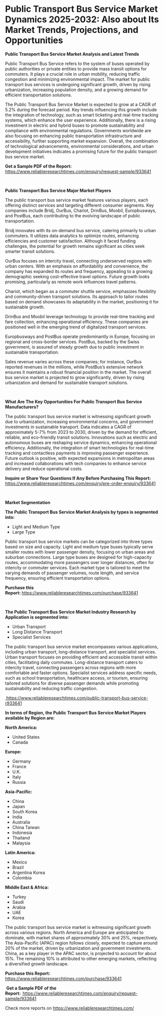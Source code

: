 <p><h1>Public Transport Bus Service Market Dynamics 2025-2032: Also about Its Market Trends, Projections, and Opportunities</h1></p><p><strong>Public Transport Bus Service Market Analysis and Latest Trends</strong></p>
<p><p>Public Transport Bus Service refers to the system of buses operated by public authorities or private entities to provide mass transit options for commuters. It plays a crucial role in urban mobility, reducing traffic congestion and minimizing environmental impact. The market for public transport bus services is undergoing significant growth, driven by rising urbanization, increasing population density, and a growing demand for efficient transportation solutions.</p><p>The Public Transport Bus Service Market is expected to grow at a CAGR of 5.2% during the forecast period. Key trends influencing this growth include the integration of technology, such as smart ticketing and real-time tracking systems, which enhance the user experience. Additionally, there is a rising investment in electric and hybrid buses to promote sustainability and compliance with environmental regulations. Governments worldwide are also focusing on enhancing public transportation infrastructure and accessibility, further supporting market expansion. Overall, the combination of technological advancements, environmental considerations, and urban development initiatives indicates a promising future for the public transport bus service market.</p></p>
<p><strong>Get a Sample PDF of the Report:&nbsp;</strong> <a href="https://www.reliableresearchtimes.com/enquiry/request-sample/933641?utm_campaign=2931&utm_medium=2&utm_source=Github&utm_content=ia&utm_term=07032025&utm_id=public-transport-bus-service">https://www.reliableresearchtimes.com/enquiry/request-sample/933641</a></p>
<p>&nbsp;</p>
<p><strong>Public Transport Bus Service Major Market Players</strong></p>
<p><p>The public transport bus service market features various players, each offering distinct services and targeting different consumer segments. Key companies include Bridj, OurBus, Chariot, DrinBus, Moobil, Europbusways, and PostBus, each contributing to the evolving landscape of public transportation.</p><p>Bridj innovates with its on-demand bus service, catering primarily to urban commuters. It utilizes data analytics to optimize routes, enhancing efficiencies and customer satisfaction. Although it faced funding challenges, the potential for growth remains significant as cities seek smarter transit solutions.</p><p>OurBus focuses on intercity travel, connecting underserved regions with urban centers. With an emphasis on affordability and convenience, the company has expanded its routes and frequency, appealing to a growing demographic seeking cost-effective travel options. Future growth looks promising, particularly as remote work influences travel patterns.</p><p>Chariot, which began as a commuter shuttle service, emphasizes flexibility and community-driven transport solutions. Its approach to tailor routes based on demand showcases its adaptability in the market, positioning it for sustainable growth.</p><p>DrinBus and Moobil leverage technology to provide real-time tracking and fare collection, enhancing operational efficiency. These companies are positioned well in the emerging trend of digitalized transport services.</p><p>Europbusways and PostBus operate predominantly in Europe, focusing on regional and cross-border services. PostBus, backed by the Swiss government, is assured of steady growth due to public investment in sustainable transportation.</p><p>Sales revenue varies across these companies; for instance, OurBus reported revenues in the millions, while PostBus’s extensive network ensures it maintains a robust financial position in the market. The overall bus service market is projected to grow significantly, driven by rising urbanization and demand for sustainable transport solutions.</p></p>
<p>&nbsp;</p>
<p><strong>What Are The Key Opportunities For Public Transport Bus Service Manufacturers?</strong></p>
<p><p>The public transport bus service market is witnessing significant growth due to urbanization, increasing environmental concerns, and government investments in sustainable transport. Data indicates a CAGR of approximately 5-7% from 2023 to 2030, driven by the demand for efficient, reliable, and eco-friendly transit solutions. Innovations such as electric and autonomous buses are reshaping service dynamics, enhancing operational efficiency. Additionally, the integration of smart technologies for real-time tracking and contactless payments is improving passenger experience. Future outlook is positive, with expected expansions in metropolitan areas and increased collaborations with tech companies to enhance service delivery and reduce operational costs.</p></p>
<p><strong>Inquire or Share Your Questions If Any Before Purchasing This Report:</strong> <a href="https://www.reliableresearchtimes.com/enquiry/pre-order-enquiry/933641?utm_campaign=2931&utm_medium=2&utm_source=Github&utm_content=ia&utm_term=07032025&utm_id=public-transport-bus-service">https://www.reliableresearchtimes.com/enquiry/pre-order-enquiry/933641</a></p>
<p>&nbsp;</p>
<p><strong>Market Segmentation</strong></p>
<p><strong>The Public Transport Bus Service Market Analysis by types is segmented into:</strong></p>
<p><ul><li>Light and Medium Type</li><li>Large Type</li></ul></p>
<p><p>Public transport bus service markets can be categorized into three types based on size and capacity. Light and medium type buses typically serve smaller routes with lower passenger density, focusing on urban areas and suburban connections. Large type buses are designed for high-capacity routes, accommodating more passengers over longer distances, often for intercity or commuter services. Each market type is tailored to meet the varying demands of passenger volumes, route length, and service frequency, ensuring efficient transportation options.</p></p>
<p><strong>Purchase this Report:&nbsp;</strong><a href="https://www.reliableresearchtimes.com/purchase/933641?utm_campaign=2931&utm_medium=2&utm_source=Github&utm_content=ia&utm_term=07032025&utm_id=public-transport-bus-service">https://www.reliableresearchtimes.com/purchase/933641</a></p>
<p>&nbsp;</p>
<p><strong>The Public Transport Bus Service Market Industry Research by Application is segmented into:</strong></p>
<p><ul><li>Urban Transport</li><li>Long Distance Transport</li><li>Specialist Services</li></ul></p>
<p><p>The public transport bus service market encompasses various applications, including urban transport, long-distance transport, and specialist services. Urban transport focuses on providing efficient and accessible transit within cities, facilitating daily commutes. Long-distance transport caters to intercity travel, connecting passengers across regions with more comfortable and faster options. Specialist services address specific needs, such as school transportation, healthcare access, or tourism, ensuring tailored solutions for diverse passenger demands while promoting sustainability and reducing traffic congestion.</p></p>
<p><a href="https://www.reliableresearchtimes.com/public-transport-bus-service-r933641?utm_campaign=2931&utm_medium=2&utm_source=Github&utm_content=ia&utm_term=07032025&utm_id=public-transport-bus-service">&nbsp;https://www.reliableresearchtimes.com/public-transport-bus-service-r933641</a></p>
<p><strong>In terms of Region, the Public Transport Bus Service Market Players available by Region are:</strong></p>
<p>
    <p> <strong> North America: </strong>
        <ul>
            <li>United States</li>
            <li>Canada</li>
        </ul>
        </p> 
    <p> <strong> Europe: </strong>
        <ul>
            <li>Germany</li>
            <li>France</li>
            <li>U.K.</li>
            <li>Italy</li>
            <li>Russia</li>
        </ul>
        </p> 
    <p> <strong> Asia-Pacific: </strong>
        <ul>
            <li>China</li>
            <li>Japan</li>
            <li>South Korea</li>
            <li>India</li>
            <li>Australia</li>
            <li>China Taiwan</li>
            <li>Indonesia</li>
            <li>Thailand</li>
            <li>Malaysia</li>
        </ul>
        </p> 
    <p> <strong> Latin America: </strong>
        <ul>
            <li>Mexico</li>
            <li>Brazil</li>
            <li>Argentina Korea</li>
            <li>Colombia</li>
        </ul>
        </p> 
    <p> <strong> Middle East & Africa: </strong>
        <ul>
            <li>Turkey</li>
            <li>Saudi</li>
            <li>Arabia</li>
            <li>UAE</li>
            <li>Korea</li>
        </ul>
    </p>
    </p>
<p><p>The public transport bus service market is witnessing significant growth across various regions. North America and Europe are anticipated to dominate, with market shares of approximately 30% and 25%, respectively. The Asia-Pacific (APAC) region follows closely, expected to capture around 20% of the market, driven by urbanization and government investments. China, as a key player in the APAC sector, is projected to account for about 15%. The remaining 10% is attributed to other emerging markets, reflecting a diversified growth landscape.</p></p>
<p><strong>Purchase this Report: </strong><a href="https://www.reliableresearchtimes.com/purchase/933641?utm_campaign=2931&utm_medium=2&utm_source=Github&utm_content=ia&utm_term=07032025&utm_id=public-transport-bus-service">https://www.reliableresearchtimes.com/purchase/933641</a></p>
<p>&nbsp;<strong>Get a Sample PDF of the Report:&nbsp;&nbsp;</strong><a href="https://www.reliableresearchtimes.com/enquiry/request-sample/933641?utm_campaign=2931&utm_medium=2&utm_source=Github&utm_content=ia&utm_term=07032025&utm_id=public-transport-bus-service">https://www.reliableresearchtimes.com/enquiry/request-sample/933641</a></p>
<p><strong></strong></p>
<p>Check more reports on <a href="https://www.reliableresearchtimes.com/?utm_campaign=2931&utm_medium=2&utm_source=Github&utm_content=ia&utm_term=07032025&utm_id=public-transport-bus-service">https://www.reliableresearchtimes.com/</a></p>